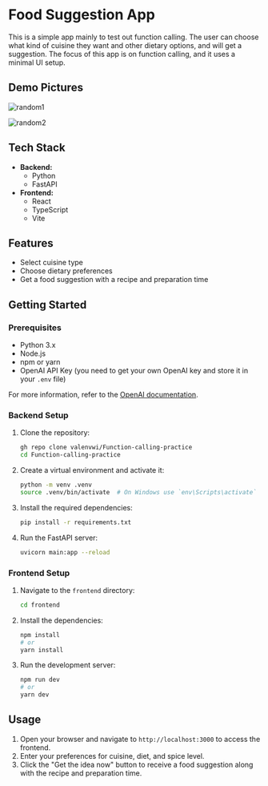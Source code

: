 # Food Suggestion App

This is a simple app mainly to test out function calling. The user can choose what kind of cuisine they want and other dietary options, and will get a suggestion. The focus of this app is on function calling, and it uses a minimal UI setup.

## Demo Pictures
![random1](https://github.com/user-attachments/assets/b23793b9-357e-4a80-8ff0-e56164fa1457)

![random2](https://github.com/user-attachments/assets/ed61bb28-4f7b-470e-a9bf-9a2d7c8a2fd9)



## Tech Stack

- **Backend:**
  - Python
  - FastAPI
- **Frontend:**
  - React
  - TypeScript
  - Vite

## Features

- Select cuisine type
- Choose dietary preferences
- Get a food suggestion with a recipe and preparation time

## Getting Started

### Prerequisites

- Python 3.x
- Node.js
- npm or yarn
- OpenAI API Key (you need to get your own OpenAI key and store it in your `.env` file)

For more information, refer to the [OpenAI documentation](https://cookbook.openai.com/examples/how_to_call_functions_with_chat_models).

### Backend Setup

1. Clone the repository:
    ```bash
    gh repo clone valenvwi/Function-calling-practice
    cd Function-calling-practice
    ```

2. Create a virtual environment and activate it:
    ```bash
    python -m venv .venv
    source .venv/bin/activate  # On Windows use `env\Scripts\activate`
    ```

3. Install the required dependencies:
    ```bash
    pip install -r requirements.txt
    ```

4. Run the FastAPI server:
    ```bash
    uvicorn main:app --reload
    ```

### Frontend Setup

1. Navigate to the `frontend` directory:
    ```bash
    cd frontend
    ```

2. Install the dependencies:
    ```bash
    npm install
    # or
    yarn install
    ```

3. Run the development server:
    ```bash
    npm run dev
    # or
    yarn dev
    ```

## Usage

1. Open your browser and navigate to `http://localhost:3000` to access the frontend.
2. Enter your preferences for cuisine, diet, and spice level.
3. Click the "Get the idea now" button to receive a food suggestion along with the recipe and preparation time.
